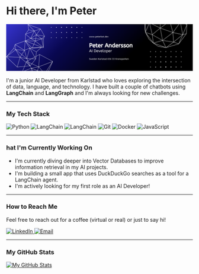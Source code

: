 

# Hi there, I'm Peter

<p align="center">
  <img src="./github-banner.png" width="800">
</p>

I'm a junior AI Developer from Karlstad who loves exploring the intersection of data, language, and technology. I have built a couple of chatbots using **LangChain** and **LangGraph** and I'm always looking for new challenges.

---

###  My Tech Stack

<p align="left">

  <img src="https://img.shields.io/badge/Python-3776AB?style=for-the-badge&logo=python&logoColor=white" alt="Python" />
  <img src="https://img.shields.io/badge/LangChain-00866A?style=for-the-badge" alt="LangChain" />
   <img src="https://img.shields.io/badge/LangGraph-1C3C3C?style=for-the-badge" alt="LangChain" />
  <img src="https://img.shields.io/badge/Git-F05032?style=for-the-badge&logo=git&logoColor=white" alt="Git" />
  <img src="https://img.shields.io/badge/Docker-2496ED?style=for-the-badge&logo=docker&logoColor=white" alt="Docker" />
  <img src="https://img.shields.io/badge/JavaScript-F7DF1E?style=for-the-badge&logo=javascript&logoColor=black" alt="JavaScript" />
</p>

---

### hat I'm Currently Working On

*   I'm currently diving deeper into Vector Databases to improve information retrieval in my AI projects.
*   I'm building a small app that uses DuckDuckGo searches as a tool for a LangChain agent.
*   I'm actively looking for my first role as an AI Developer!

---

### How to Reach Me

Feel free to reach out for a coffee (virtual or real) or just to say hi!

<p align="left">
  <a href="https://www.linkedin.com/in/peter-andersson-a05077173//" target="_blank">
    <img src="https://img.shields.io/badge/LinkedIn-0077B5?style=for-the-badge&logo=linkedin&logoColor=white" alt="LinkedIn" />
  </a>
  <a href="mailto:dev.peter.ai@gmail.com">
    <img src="https://img.shields.io/badge/Email_Me-D14836?style=for-the-badge&logo=gmail&logoColor=white" alt="Email" />
  </a>
</p>

---

### My GitHub Stats

[![My GitHub Stats](https://github-readme-stats.vercel.app/api?username=ronnedahl&show_icons=true&theme=tokyonight&hide_border=true&count_private=true)](https://github.com/anuraghazra/github-readme-stats)
